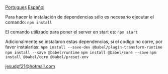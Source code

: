 [Portugues](/doc/pt-br.md)
[Español](/doc/es.md)

Para hacer la instalación de dependencias sólo es necesario ejecutar el comando: `npm install`

El comando utilizado para poner el server en start es: `npm start` 


Adicionalmente se instalaron estas dependencias, si el codigo no corre, por favor instalarlas:
 `npm install --save-dev @babel/plugin-transform-runtime`
 `npm install --save @babel/runtime`
 `npm install @babel/core --save`
 `npm install @babel/core @babel/preset-env`

 jesudpf21@hotmail.com



